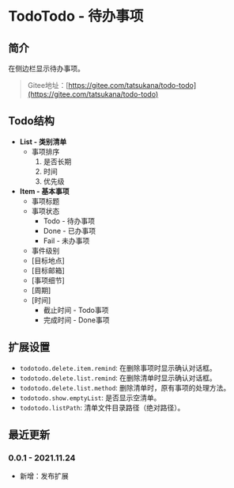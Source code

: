 # TodoTodo - 待办事项

## 简介

在侧边栏显示待办事项。

> Gitee地址：[https://gitee.com/tatsukana/todo-todo](https://gitee.com/tatsukana/todo-todo)

## Todo结构

- **List - 类别清单**
  - 事项排序
    1. 是否长期
    2. 时间
    3. 优先级
- **Item - 基本事项**
  - 事项标题
  - 事项状态
    - Todo - 待办事项
    - Done - 已办事项
    - Fail - 未办事项
  - 事件级别
  - [目标地点]
  - [目标邮箱]
  - [事项细节]
  - [周期]
  - [时间]
    - 截止时间 - Todo事项
    - 完成时间 - Done事项

## 扩展设置

- `todotodo.delete.item.remind`: 在删除事项时显示确认对话框。
- `todotodo.delete.list.remind`: 在删除清单时显示确认对话框。
- `todotodo.delete.list.method`: 删除清单时，原有事项的处理方法。
- `todotodo.show.emptyList`: 是否显示空清单。
- `todotodo.listPath`: 清单文件目录路径（绝对路径）。

## 最近更新

### 0.0.1 - 2021.11.24
- 新增：发布扩展